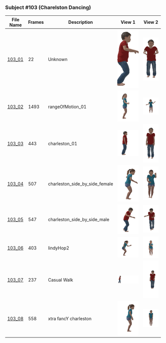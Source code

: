 ### Subject #103 (Charelston Dancing)
|File Name|Frames|Description|View 1|View 2|
|-|-|-|-|-|
|[103_01](https://github.com/Shriinivas/cmubvh/raw/main/Sequence-102-111/103/Data/103_01.zip)|22|Unknown|<img src="https://github.com/Shriinivas/cmubvhgifs/blob/main/Sequence-102-111/103/103_01_0.gif"/>|<img src="https://github.com/Shriinivas/cmubvhgifs/blob/main/Sequence-102-111/103/103_01_1.gif"/>|
|[103_02](https://github.com/Shriinivas/cmubvh/raw/main/Sequence-102-111/103/Data/103_02.zip)|1493|rangeOfMotion_01|<img src="https://github.com/Shriinivas/cmubvhgifs/blob/main/Sequence-102-111/103/103_02_0.gif"/>|<img src="https://github.com/Shriinivas/cmubvhgifs/blob/main/Sequence-102-111/103/103_02_1.gif"/>|
|[103_03](https://github.com/Shriinivas/cmubvh/raw/main/Sequence-102-111/103/Data/103_03.zip)|443|charleston_01|<img src="https://github.com/Shriinivas/cmubvhgifs/blob/main/Sequence-102-111/103/103_03_0.gif"/>|<img src="https://github.com/Shriinivas/cmubvhgifs/blob/main/Sequence-102-111/103/103_03_1.gif"/>|
|[103_04](https://github.com/Shriinivas/cmubvh/raw/main/Sequence-102-111/103/Data/103_04.zip)|507|charleston_side_by_side_female|<img src="https://github.com/Shriinivas/cmubvhgifs/blob/main/Sequence-102-111/103/103_04_0.gif"/>|<img src="https://github.com/Shriinivas/cmubvhgifs/blob/main/Sequence-102-111/103/103_04_1.gif"/>|
|[103_05](https://github.com/Shriinivas/cmubvh/raw/main/Sequence-102-111/103/Data/103_05.zip)|547|charleston_side_by_side_male|<img src="https://github.com/Shriinivas/cmubvhgifs/blob/main/Sequence-102-111/103/103_05_0.gif"/>|<img src="https://github.com/Shriinivas/cmubvhgifs/blob/main/Sequence-102-111/103/103_05_1.gif"/>|
|[103_06](https://github.com/Shriinivas/cmubvh/raw/main/Sequence-102-111/103/Data/103_06.zip)|403|lindyHop2|<img src="https://github.com/Shriinivas/cmubvhgifs/blob/main/Sequence-102-111/103/103_06_0.gif"/>|<img src="https://github.com/Shriinivas/cmubvhgifs/blob/main/Sequence-102-111/103/103_06_1.gif"/>|
|[103_07](https://github.com/Shriinivas/cmubvh/raw/main/Sequence-102-111/103/Data/103_07.zip)|237|Casual Walk|<img src="https://github.com/Shriinivas/cmubvhgifs/blob/main/Sequence-102-111/103/103_07_0.gif"/>|<img src="https://github.com/Shriinivas/cmubvhgifs/blob/main/Sequence-102-111/103/103_07_1.gif"/>|
|[103_08](https://github.com/Shriinivas/cmubvh/raw/main/Sequence-102-111/103/Data/103_08.zip)|558|xtra fancY charleston|<img src="https://github.com/Shriinivas/cmubvhgifs/blob/main/Sequence-102-111/103/103_08_0.gif"/>|<img src="https://github.com/Shriinivas/cmubvhgifs/blob/main/Sequence-102-111/103/103_08_1.gif"/>|
